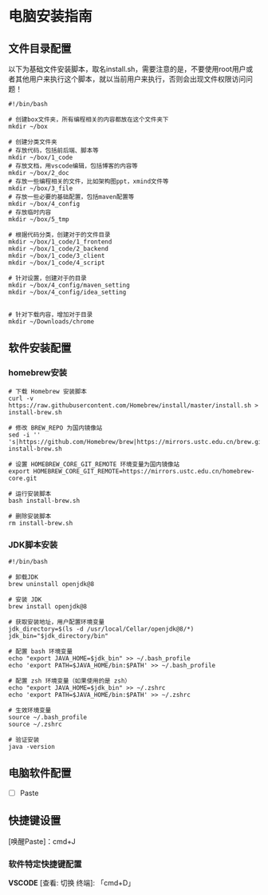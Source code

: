 # 电脑安装指南

## 文件目录配置

以下为基础文件安装脚本，取名install.sh，需要注意的是，不要使用root用户或者其他用户来执行这个脚本，就以当前用户来执行，否则会出现文件权限访问问题！

```shell
#!/bin/bash

# 创建box文件夹，所有编程相关的内容都放在这个文件夹下
mkdir ~/box

# 创建分类文件夹
# 存放代码，包括前后端、脚本等
mkdir ~/box/1_code
# 存放文档，用vscode编辑，包括博客的内容等
mkdir ~/box/2_doc
# 存放一些编程相关的文件，比如架构图ppt，xmind文件等
mkdir ~/box/3_file
# 存放一些必要的基础配置，包括maven配置等
mkdir ~/box/4_config
# 存放临时内容
mkdir ~/box/5_tmp

# 根据代码分类，创建对于的文件目录
mkdir ~/box/1_code/1_frontend
mkdir ~/box/1_code/2_backend
mkdir ~/box/1_code/3_client
mkdir ~/box/1_code/4_script

# 针对设置，创建对于的目录
mkdir ~/box/4_config/maven_setting
mkdir ~/box/4_config/idea_setting


# 针对下载内容，增加对于目录
mkdir ~/Downloads/chrome
```

## 软件安装配置
### homebrew安装
```shell
# 下载 Homebrew 安装脚本
curl -v https://raw.githubusercontent.com/Homebrew/install/master/install.sh > install-brew.sh

# 修改 BREW_REPO 为国内镜像站
sed -i '' 's|https://github.com/Homebrew/brew|https://mirrors.ustc.edu.cn/brew.git|g' install-brew.sh

# 设置 HOMEBREW_CORE_GIT_REMOTE 环境变量为国内镜像站
export HOMEBREW_CORE_GIT_REMOTE=https://mirrors.ustc.edu.cn/homebrew-core.git

# 运行安装脚本
bash install-brew.sh

# 删除安装脚本
rm install-brew.sh
```
### JDK脚本安装
```shell
#!/bin/bash

# 卸载JDK
brew uninstall openjdk@8

# 安装 JDK
brew install openjdk@8

# 获取安装地址，用户配置环境变量
jdk_directory=$(ls -d /usr/local/Cellar/openjdk@8/*)
jdk_bin="$jdk_directory/bin"

# 配置 bash 环境变量
echo "export JAVA_HOME=$jdk_bin" >> ~/.bash_profile
echo 'export PATH=$JAVA_HOME/bin:$PATH' >> ~/.bash_profile

# 配置 zsh 环境变量（如果使用的是 zsh）
echo "export JAVA_HOME=$jdk_bin" >> ~/.zshrc
echo 'export PATH=$JAVA_HOME/bin:$PATH' >> ~/.zshrc

# 生效环境变量
source ~/.bash_profile
source ~/.zshrc

# 验证安装
java -version
```


## 电脑软件配置
- [ ] Paste


## 快捷键设置
[唤醒Paste]：cmd+J


### 软件特定快捷键配置


**VSCODE**
  [查看: 切换 终端]: 「cmd+D」




